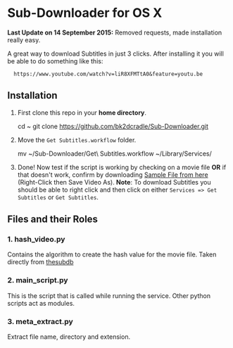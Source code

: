# Sub-Downloader for OS X

**Last Update on 14 September 2015:** Removed requests, made installation really easy.

A great way to download Subtitles in just 3 clicks. After installing it you will be able to do something like this:

    
      https://www.youtube.com/watch?v=liR8XFMTtA0&feature=youtu.be
    
## Installation 
  1. First clone this repo in your **home directory**.
         
        cd ~
        git clone https://github.com/bk2dcradle/Sub-Downloader.git
  
  2. Move the `Get Subtitles.workflow` folder.
  
        mv ~/Sub-Downloader/Get\ Subtitles.workflow ~/Library/Services/
  
  3. Done! Now test if the script is working by checking on a movie file **OR** if that doesn't work, confirm by downloading [Sample File from here](http://thesubdb.com/api/samples/dexter.mp4) (Right-Click then Save Video As).
  **Note**: To download Subtitles you should be able to right click and then click on either `Services => Get Subtitles` or `Get Subtitles`.

## Files and their Roles
### 1. hash_video.py
  Contains the algorithm to create the hash value for the movie file. Taken directly from [thesubdb](http://thesubdb.com/)
  
### 2. main_script.py
  This is the script that is called while running the service. Other python scripts act as modules.
  
### 3. meta_extract.py
  Extract file name, directory and extension.
